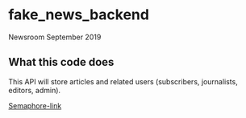 # fake_news_backend
Newsroom September 2019

## What this code does
This API will store articles and related users (subscribers, journalists, editors, admin). 

[Semaphore-link](https://semaphoreci.com/craftacademy/fake_news_backend)

